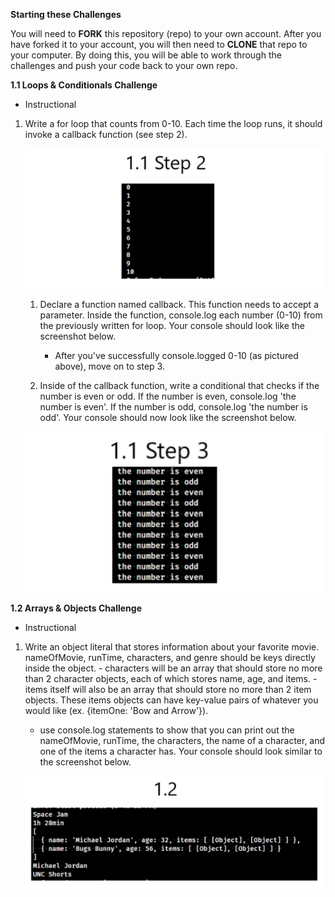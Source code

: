 **Starting these Challenges**

You will need to **FORK** this repository (repo) to your own account.  After you have forked it to your account, you will then need to **CLONE** that repo to your computer.  By doing this, you will be able to work through the challenges and push your code back to your own repo.  

**1.1 Loops & Conditionals Challenge**
- Instructional

1. Write a for loop that counts from 0-10. Each time the loop runs, it should invoke a callback function (see step 2).
    
    ![1.1 step 2](./screenshots/1.1%20step%202.jpg)

    1. Declare a function named callback. This function needs to accept a parameter. Inside the function, console.log each number (0-10) from the previously written for loop. Your console should look like the screenshot below.
        - After you've successfully console.logged 0-10 (as pictured above), move on to step 3.

    2. Inside of the callback function, write a conditional that checks if the number is even or odd. If the number is even, console.log 'the number is even'. If the number is odd, console.log 'the number is odd'. Your console should now look like the screenshot below.

    ![1.1 step 3](./screenshots/1.1%20step%203.jpg)

**1.2 Arrays & Objects Challenge**
- Instructional

1. Write an object literal that stores information about your favorite movie. nameOfMovie, runTime, characters, and genre should be keys directly inside the object.
        - characters will be an array that should store no more than 2 character objects, each of which stores name, age, and items.
        - items itself will also be an array that should store no more than 2 item objects. These items objects can have key-value pairs of whatever you would like (ex. {itemOne: 'Bow and Arrow'}).

    - use console.log statements to show that you can print out the nameOfMovie, runTime, the characters, the name of a character, and one of the items a character has. Your console should look similar to the screenshot below.

    ![1.2 sample](./screenshots/1.2%20sample.jpg)
